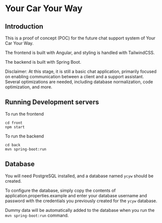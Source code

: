 # Your Car Your Way

## Introduction
This is a proof of concept (POC) for the future chat support system of Your Car Your Way.

The frontend is built with Angular, and styling is handled with TailwindCSS.

The backend is built with Spring Boot.

Disclaimer: At this stage, it is still a basic chat application, primarily focused on enabling communication between a client and a support assistant. Several optimizations are needed, including database normalization, code optimization, and more.


## Running Development servers

To run the frontend 
```
cd front
npm start
```

To run the backend

```
cd back
mvn spring-boot:run
```

## Database

You will need PostgreSQL installed, and a database named `ycyw` should be created.

To configure the database, simply copy the contents of application.properties.example and enter your database username and password with the credentials you previously created for the `ycyw` database.

Dummy data will be automatically added to the database when you run the `mvn spring-boot:run` command.

    